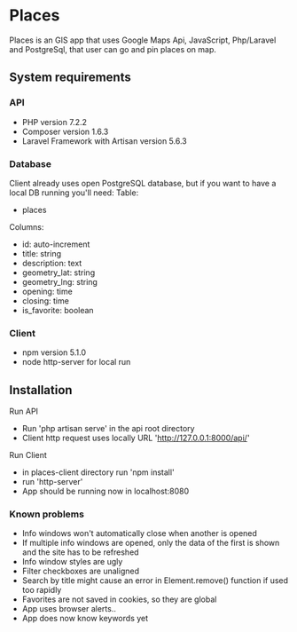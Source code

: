 # Places
Places is an GIS app that uses Google Maps Api, JavaScript, Php/Laravel and PostgreSql, that user can go and pin places on map.

## System requirements

### API
  * PHP version 7.2.2
  * Composer version 1.6.3
  * Laravel Framework with Artisan version 5.6.3

### Database
Client already uses open PostgreSQL database, but if you want to have a local DB running you'll need:
  Table: 
  * places

  Columns:
  * id: auto-increment
  * title: string
  * description: text
  * geometry_lat: string
  * geometry_lng: string
  * opening: time
  * closing: time
  * is_favorite: boolean

### Client
  * npm version 5.1.0
  * node http-server for local run

## Installation

Run API
  * Run 'php artisan serve' in the api root directory
  * Client http request uses locally URL 'http://127.0.0.1:8000/api/'

Run Client
  * in places-client directory run 'npm install'
  * run 'http-server'
  * App should be running now in localhost:8080

### Known problems
  * Info windows won't automatically close when another is opened
  * If multiple info windows are opened, only the data of the first is shown and the site has to be refreshed
  * Info window styles are ugly
  * Filter checkboxes are unaligned
  * Search by title might cause an error in Element.remove() function if used too rapidly
  * Favorites are not saved in cookies, so they are global
  * App uses browser alerts..
  * App does now know keywords yet